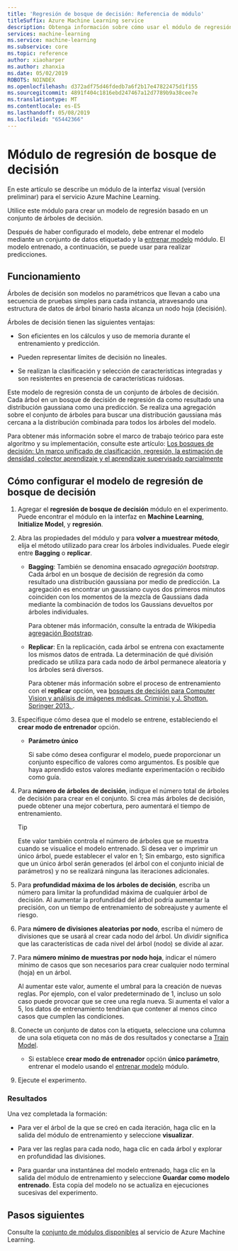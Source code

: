 ```yaml
---
title: 'Regresión de bosque de decisión: Referencia de módulo'
titleSuffix: Azure Machine Learning service
description: Obtenga información sobre cómo usar el módulo de regresión de bosque de decisión en el servicio Azure Machine Learning para crear un modelo de regresión basado en un conjunto de árboles de decisión.
services: machine-learning
ms.service: machine-learning
ms.subservice: core
ms.topic: reference
author: xiaoharper
ms.author: zhanxia
ms.date: 05/02/2019
ROBOTS: NOINDEX
ms.openlocfilehash: d372adf75d46fdedb7a6f2b17e47822475d1f155
ms.sourcegitcommit: 4891f404c1816ebd247467a12d7789b9a38cee7e
ms.translationtype: MT
ms.contentlocale: es-ES
ms.lasthandoff: 05/08/2019
ms.locfileid: "65442366"
---
```

# <a name="decision-forest-regression-module"></a>Módulo de regresión de bosque de decisión

En este artículo se describe un módulo de la interfaz visual (versión preliminar) para el servicio Azure Machine Learning.

Utilice este módulo para crear un modelo de regresión basado en un conjunto de árboles de decisión.

Después de haber configurado el modelo, debe entrenar el modelo mediante un conjunto de datos etiquetado y la [entrenar modelo](./train-model.md) módulo.  El modelo entrenado, a continuación, se puede usar para realizar predicciones. 

## <a name="how-it-works"></a>Funcionamiento

Árboles de decisión son modelos no paramétricos que llevan a cabo una secuencia de pruebas simples para cada instancia, atravesando una estructura de datos de árbol binario hasta alcanza un nodo hoja (decisión).

Árboles de decisión tienen las siguientes ventajas:

- Son eficientes en los cálculos y uso de memoria durante el entrenamiento y predicción.

- Pueden representar límites de decisión no lineales.

- Se realizan la clasificación y selección de características integradas y son resistentes en presencia de características ruidosas.

Este modelo de regresión consta de un conjunto de árboles de decisión. Cada árbol en un bosque de decisión de regresión da como resultado una distribución gaussiana como una predicción. Se realiza una agregación sobre el conjunto de árboles para buscar una distribución gaussiana más cercana a la distribución combinada para todos los árboles del modelo.

Para obtener más información sobre el marco de trabajo teórico para este algoritmo y su implementación, consulte este artículo: [Los bosques de decisión: Un marco unificado de clasificación, regresión, la estimación de densidad, colector aprendizaje y el aprendizaje supervisado parcialmente](https://www.microsoft.com/en-us/research/publication/decision-forests-a-unified-framework-for-classification-regression-density-estimation-manifold-learning-and-semi-supervised-learning/?from=http%3A%2F%2Fresearch.microsoft.com%2Fapps%2Fpubs%2Fdefault.aspx%3Fid%3D158806#)

## <a name="how-to-configure-decision-forest-regression-model"></a>Cómo configurar el modelo de regresión de bosque de decisión

1. Agregar el **regresión de bosque de decisión** módulo en el experimento. Puede encontrar el módulo en la interfaz en **Machine Learning**, **Initialize Model**, y **regresión**.

2. Abra las propiedades del módulo y para **volver a muestrear método**, elija el método utilizado para crear los árboles individuales.  Puede elegir entre **Bagging** o **replicar**.

    - **Bagging**: También se denomina ensacado *agregación bootstrap*. Cada árbol en un bosque de decisión de regresión da como resultado una distribución gaussiana por medio de predicción. La agregación es encontrar un gaussiano cuyos dos primeros minutos coinciden con los momentos de la mezcla de Gaussians dada mediante la combinación de todos los Gaussians devueltos por árboles individuales.

         Para obtener más información, consulte la entrada de Wikipedia [agregación Bootstrap](https://wikipedia.org/wiki/Bootstrap_aggregating).

    - **Replicar**: En la replicación, cada árbol se entrena con exactamente los mismos datos de entrada. La determinación de qué división predicado se utiliza para cada nodo de árbol permanece aleatoria y los árboles será diversos.

         Para obtener más información sobre el proceso de entrenamiento con el **replicar** opción, vea [bosques de decisión para Computer Vision y análisis de imágenes médicas. Criminisi y J. Shotton. Springer 2013. ](https://research.microsoft.com/projects/decisionforests/).

3. Especifique cómo desea que el modelo se entrene, estableciendo el **crear modo de entrenador** opción.

    - **Parámetro único**

      Si sabe cómo desea configurar el modelo, puede proporcionar un conjunto específico de valores como argumentos. Es posible que haya aprendido estos valores mediante experimentación o recibido como guía.



4. Para **número de árboles de decisión**, indique el número total de árboles de decisión para crear en el conjunto. Si crea más árboles de decisión, puede obtener una mejor cobertura, pero aumentará el tiempo de entrenamiento.

    > [!TIP]
    > Este valor también controla el número de árboles que se muestra cuando se visualice el modelo entrenado. Si desea ver o imprimir un único árbol, puede establecer el valor en 1; Sin embargo, esto significa que un único árbol serán generados (el árbol con el conjunto inicial de parámetros) y no se realizará ninguna las iteraciones adicionales.

5. Para **profundidad máxima de los árboles de decisión**, escriba un número para limitar la profundidad máxima de cualquier árbol de decisión. Al aumentar la profundidad del árbol podría aumentar la precisión, con un tiempo de entrenamiento de sobreajuste y aumente el riesgo.

6. Para **número de divisiones aleatorias por nodo**, escriba el número de divisiones que se usará al crear cada nodo del árbol. Un *dividir* significa que las características de cada nivel del árbol (nodo) se divide al azar.

7. Para **número mínimo de muestras por nodo hoja**, indicar el número mínimo de casos que son necesarios para crear cualquier nodo terminal (hoja) en un árbol.

     Al aumentar este valor, aumente el umbral para la creación de nuevas reglas. Por ejemplo, con el valor predeterminado de 1, incluso un solo caso puede provocar que se cree una regla nueva. Si aumenta el valor a 5, los datos de entrenamiento tendrían que contener al menos cinco casos que cumplen las condiciones.


9. Conecte un conjunto de datos con la etiqueta, seleccione una columna de una sola etiqueta con no más de dos resultados y conectarse a [Train Model](./train-model.md).

    - Si establece **crear modo de entrenador** opción **único parámetro**, entrenar el modelo usando el [entrenar modelo](./train-model.md) módulo.

   

10. Ejecute el experimento.

### <a name="results"></a>Resultados

Una vez completada la formación:

+ Para ver el árbol de la que se creó en cada iteración, haga clic en la salida del módulo de entrenamiento y seleccione **visualizar**.

+ Para ver las reglas para cada nodo, haga clic en cada árbol y explorar en profundidad las divisiones.

+ Para guardar una instantánea del modelo entrenado, haga clic en la salida del módulo de entrenamiento y seleccione **Guardar como modelo entrenado**. Esta copia del modelo no se actualiza en ejecuciones sucesivas del experimento. 

## <a name="next-steps"></a>Pasos siguientes

Consulte la [conjunto de módulos disponibles](module-reference.md) al servicio de Azure Machine Learning. 